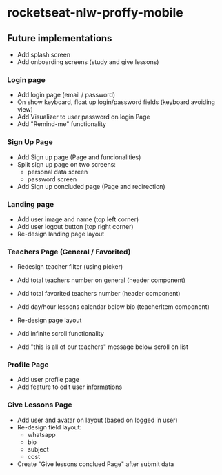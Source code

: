 # rocketseat-nlw-proffy-mobile



## Future implementations

- Add splash screen
- Add onboarding screens (study and give lessons)

### Login page
- Add login page (email / password)
- On show keyboard, float up login/password fields (keyboard avoiding view)
- Add Visualizer to user password on login Page
- Add "Remind-me" functionality

### Sign Up Page
- Add Sign up page (Page and funcionalities)
- Split sign up page on two screens:
  - personal data screen
  - password screen
- Add Sign up concluded page (Page and redirection)

### Landing page
- Add user image and name (top left corner)
- Add user logout button (top right corner)
- Re-design landing page layout

### Teachers Page (General / Favorited)
- Redesign teacher filter (using picker)

- Add total teachers number on general (header component)
- Add total favorited teachers number (header component)
- Add day/hour lessons calendar below bio (teacherItem component)
- Re-design page layout
- Add infinite scroll functionality
- Add "this is all of our teachers" message below scroll on list

### Profile Page
- Add user profile page
- Add feature to edit user informations

### Give Lessons Page
- Add user and avatar on layout (based on logged in user)
- Re-design field layout:
  - whatsapp
  - bio
  - subject
  - cost
- Create "Give lessons conclued Page" after submit data
